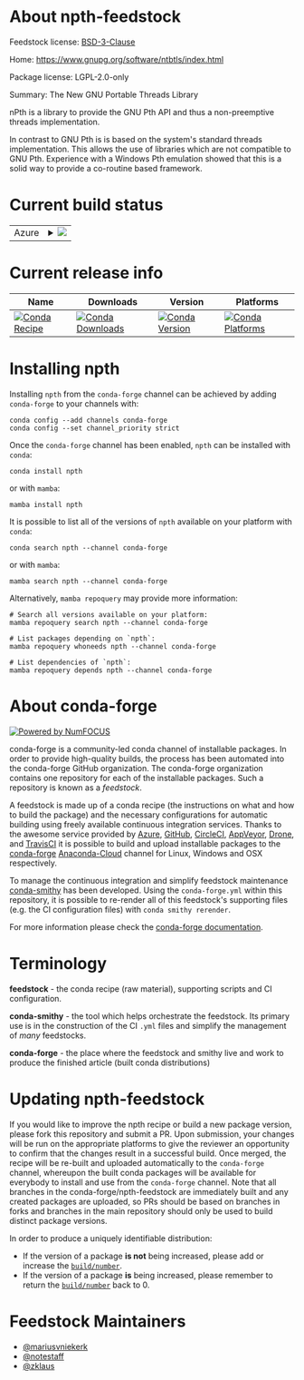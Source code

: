 About npth-feedstock
====================

Feedstock license: [BSD-3-Clause](https://github.com/conda-forge/npth-feedstock/blob/main/LICENSE.txt)

Home: https://www.gnupg.org/software/ntbtls/index.html

Package license: LGPL-2.0-only

Summary: The New GNU Portable Threads Library

nPth is a library to provide the GNU Pth API and thus a non-preemptive
threads implementation.

In contrast to GNU Pth is is based on the system's standard threads implementation.
This allows the use of libraries which are not compatible to GNU Pth. Experience
with a Windows Pth emulation showed that this is a solid way to provide a co-routine
based framework.


Current build status
====================


<table>
    
  <tr>
    <td>Azure</td>
    <td>
      <details>
        <summary>
          <a href="https://dev.azure.com/conda-forge/feedstock-builds/_build/latest?definitionId=695&branchName=main">
            <img src="https://dev.azure.com/conda-forge/feedstock-builds/_apis/build/status/npth-feedstock?branchName=main">
          </a>
        </summary>
        <table>
          <thead><tr><th>Variant</th><th>Status</th></tr></thead>
          <tbody><tr>
              <td>linux_64</td>
              <td>
                <a href="https://dev.azure.com/conda-forge/feedstock-builds/_build/latest?definitionId=695&branchName=main">
                  <img src="https://dev.azure.com/conda-forge/feedstock-builds/_apis/build/status/npth-feedstock?branchName=main&jobName=linux&configuration=linux%20linux_64_" alt="variant">
                </a>
              </td>
            </tr><tr>
              <td>osx_64</td>
              <td>
                <a href="https://dev.azure.com/conda-forge/feedstock-builds/_build/latest?definitionId=695&branchName=main">
                  <img src="https://dev.azure.com/conda-forge/feedstock-builds/_apis/build/status/npth-feedstock?branchName=main&jobName=osx&configuration=osx%20osx_64_" alt="variant">
                </a>
              </td>
            </tr><tr>
              <td>osx_arm64</td>
              <td>
                <a href="https://dev.azure.com/conda-forge/feedstock-builds/_build/latest?definitionId=695&branchName=main">
                  <img src="https://dev.azure.com/conda-forge/feedstock-builds/_apis/build/status/npth-feedstock?branchName=main&jobName=osx&configuration=osx%20osx_arm64_" alt="variant">
                </a>
              </td>
            </tr>
          </tbody>
        </table>
      </details>
    </td>
  </tr>
</table>

Current release info
====================

| Name | Downloads | Version | Platforms |
| --- | --- | --- | --- |
| [![Conda Recipe](https://img.shields.io/badge/recipe-npth-green.svg)](https://anaconda.org/conda-forge/npth) | [![Conda Downloads](https://img.shields.io/conda/dn/conda-forge/npth.svg)](https://anaconda.org/conda-forge/npth) | [![Conda Version](https://img.shields.io/conda/vn/conda-forge/npth.svg)](https://anaconda.org/conda-forge/npth) | [![Conda Platforms](https://img.shields.io/conda/pn/conda-forge/npth.svg)](https://anaconda.org/conda-forge/npth) |

Installing npth
===============

Installing `npth` from the `conda-forge` channel can be achieved by adding `conda-forge` to your channels with:

```
conda config --add channels conda-forge
conda config --set channel_priority strict
```

Once the `conda-forge` channel has been enabled, `npth` can be installed with `conda`:

```
conda install npth
```

or with `mamba`:

```
mamba install npth
```

It is possible to list all of the versions of `npth` available on your platform with `conda`:

```
conda search npth --channel conda-forge
```

or with `mamba`:

```
mamba search npth --channel conda-forge
```

Alternatively, `mamba repoquery` may provide more information:

```
# Search all versions available on your platform:
mamba repoquery search npth --channel conda-forge

# List packages depending on `npth`:
mamba repoquery whoneeds npth --channel conda-forge

# List dependencies of `npth`:
mamba repoquery depends npth --channel conda-forge
```


About conda-forge
=================

[![Powered by
NumFOCUS](https://img.shields.io/badge/powered%20by-NumFOCUS-orange.svg?style=flat&colorA=E1523D&colorB=007D8A)](https://numfocus.org)

conda-forge is a community-led conda channel of installable packages.
In order to provide high-quality builds, the process has been automated into the
conda-forge GitHub organization. The conda-forge organization contains one repository
for each of the installable packages. Such a repository is known as a *feedstock*.

A feedstock is made up of a conda recipe (the instructions on what and how to build
the package) and the necessary configurations for automatic building using freely
available continuous integration services. Thanks to the awesome service provided by
[Azure](https://azure.microsoft.com/en-us/services/devops/), [GitHub](https://github.com/),
[CircleCI](https://circleci.com/), [AppVeyor](https://www.appveyor.com/),
[Drone](https://cloud.drone.io/welcome), and [TravisCI](https://travis-ci.com/)
it is possible to build and upload installable packages to the
[conda-forge](https://anaconda.org/conda-forge) [Anaconda-Cloud](https://anaconda.org/)
channel for Linux, Windows and OSX respectively.

To manage the continuous integration and simplify feedstock maintenance
[conda-smithy](https://github.com/conda-forge/conda-smithy) has been developed.
Using the ``conda-forge.yml`` within this repository, it is possible to re-render all of
this feedstock's supporting files (e.g. the CI configuration files) with ``conda smithy rerender``.

For more information please check the [conda-forge documentation](https://conda-forge.org/docs/).

Terminology
===========

**feedstock** - the conda recipe (raw material), supporting scripts and CI configuration.

**conda-smithy** - the tool which helps orchestrate the feedstock.
                   Its primary use is in the construction of the CI ``.yml`` files
                   and simplify the management of *many* feedstocks.

**conda-forge** - the place where the feedstock and smithy live and work to
                  produce the finished article (built conda distributions)


Updating npth-feedstock
=======================

If you would like to improve the npth recipe or build a new
package version, please fork this repository and submit a PR. Upon submission,
your changes will be run on the appropriate platforms to give the reviewer an
opportunity to confirm that the changes result in a successful build. Once
merged, the recipe will be re-built and uploaded automatically to the
`conda-forge` channel, whereupon the built conda packages will be available for
everybody to install and use from the `conda-forge` channel.
Note that all branches in the conda-forge/npth-feedstock are
immediately built and any created packages are uploaded, so PRs should be based
on branches in forks and branches in the main repository should only be used to
build distinct package versions.

In order to produce a uniquely identifiable distribution:
 * If the version of a package **is not** being increased, please add or increase
   the [``build/number``](https://docs.conda.io/projects/conda-build/en/latest/resources/define-metadata.html#build-number-and-string).
 * If the version of a package **is** being increased, please remember to return
   the [``build/number``](https://docs.conda.io/projects/conda-build/en/latest/resources/define-metadata.html#build-number-and-string)
   back to 0.

Feedstock Maintainers
=====================

* [@mariusvniekerk](https://github.com/mariusvniekerk/)
* [@notestaff](https://github.com/notestaff/)
* [@zklaus](https://github.com/zklaus/)

